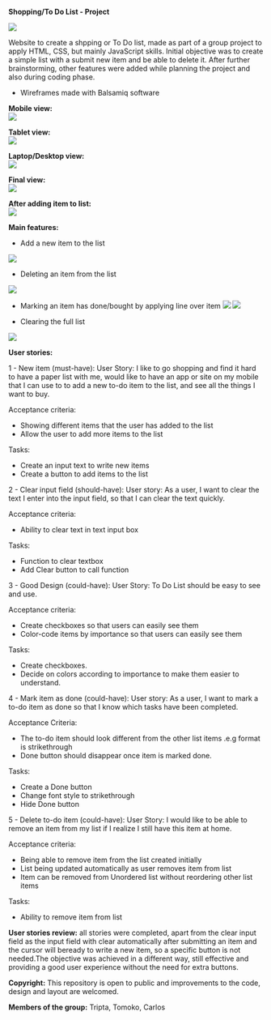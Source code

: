 **Shopping/To Do List - Project**

<img src="assets/images/overall-view.png">

Website to create a shpping or To Do list, made as part of a group project to apply HTML, CSS, but mainly JavaScript skills.
Initial objective was to create a simple list with a submit new item and be able to delete it. After further brainstorming, other features were added while planning the project and also during coding phase.

- Wireframes made with Balsamiq software

**Mobile view:**<br>
<img src="assets/images/wireframe-mobile-initial-draw.png">

**Tablet view:**<br>
<img src="assets/images/wireframe-tablet-initial-draw.png">

**Laptop/Desktop view:**<br>
<img src="assets/images/wireframe-laptop-initial-draw.png">

**Final view:**<br>
<img src="assets/images/initial-view.png">

**After adding item to list:**<br>
<img src="assets/images/after-item-addition.png">

**Main features:** 
  - Add a new item to the list
  <img src="assets/images/submit-feature.png">

  - Deleting an item from the list
  <img src="assets/images/delete-item.png">

  - Marking an item has done/bought by applying line over item
  <img src="assets/images/item-done.png"> <img src="assets/images/item-done-crossed.png">

  - Clearing the full list
  <img src="assets/images/clear-list.png">

**User stories:**

  1 - New item (must-have):
  User Story: I like to go shopping and find it hard to have a paper list with me, would like to have an app or site on my mobile that I can use to to add a new to-do item to the list, and see all the things I want to buy.
  
  Acceptance criteria:
  - Showing different items that the user has added to the list
  - Allow the user to add more items to the list
  
  Tasks:
  - Create an input text to write new items
  - Create a button to add items to the list
  
  2 - Clear input field (should-have):
  User story: As a user, I want to clear the text I enter into the input field, so that I can clear the text quickly.
  
  Acceptance criteria:
  - Ability to clear text in text input box
  
  Tasks:
  - Function to clear textbox
  - Add Clear button to call function

  3 - Good Design (could-have):
  User Story: To Do List should be easy to see and use.
  
  Acceptance criteria:
  - Create checkboxes so that users can easily see them
  - Color-code items by importance so that users can easily see them
  
  Tasks:
  - Create checkboxes.
  - Decide on colors according to importance to make them easier to understand.

  4 - Mark item as done (could-have):
  User story: As a user, I want to mark a to-do item as done so that I know which tasks have been completed.

  Acceptance Criteria:
  - The to-do item should look different from the other list items .e.g format is strikethrough
  - Done button should disappear once item is marked done.

  Tasks:
  - Create a Done button
  - Change font style to strikethrough
  - Hide Done button

  5 - Delete to-do item (could-have):
  User Story: I would like to be able to remove an item from my list if I realize I still have this item at home.

  Acceptance criteria:
  - Being able to remove item from the list created initially
  - List being updated automatically as user removes item from list
  - Item can be removed from Unordered list without reordering other list items
  
  Tasks:
  - Ability to remove item from list


**User stories review:** all stories were completed, apart from the clear input field as the input field with clear automatically after submitting an item and the cursor will beready to write a new item, so a specific button is not needed.The objective was achieved in a different way, still effective and providing a good user experience without the need for extra buttons.

**Copyright:**
This repository is open to public and improvements to the code, design and layout are welcomed.
  
**Members of the group:** Tripta, Tomoko, Carlos 
